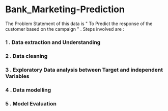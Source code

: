 # Bank_Marketing-Prediction
The Problem Statement of this data is  "  To Predict the response  of the customer based on the campaign  " .
Steps involved are :
### 1 . Data extraction and Understanding
### 2 . Data cleaning
### 3 . Exploratory Data analysis between Target and independent Variables
### 4 . Data modelling
### 5 . Model Evaluation
